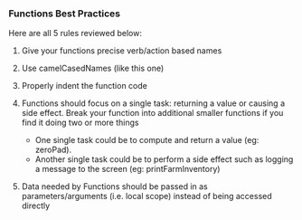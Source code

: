 ### Functions Best Practices

Here are all 5 rules reviewed below:

1. Give your functions precise verb/action based names
2. Use camelCasedNames (like this one)

3.  Properly indent the function code

4. Functions should focus on a single task: returning a value or causing a side effect. Break your function into additional smaller functions if you find it doing two or more things
  
   * One single task could be to compute and return a value (eg: zeroPad). 
   * Another single task could be to perform a side effect such as logging a message to the screen (eg: printFarmInventory)

5. Data needed by Functions should be passed in as parameters/arguments (i.e. local scope) instead of being accessed directly